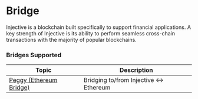 # Bridge

Injective is a blockchain built specifically to support financial applications. A key strength of Injective is its ability to perform seamless cross-chain transactions with the majority of popular blockchains.

### Bridges Supported

| Topic                                  | Description                               |
| -------------------------------------- | ----------------------------------------- |
| [Peggy (Ethereum Bridge)](ethereum.md) | Bridging to/from Injective <-> Ethereum   |

<!-- 
| [IBC Bridge](ibc.md)                   | Bridging to/from Injective using IBC      |
| [Wormhole Bridge](wormhole.md)         | Bridging to/from Injective using Wormhole |
-->
